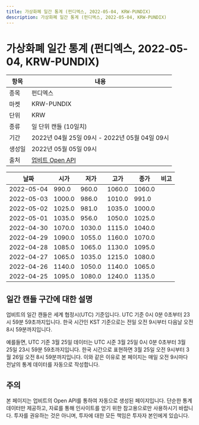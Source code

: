 ```yaml
---
title: 가상화폐 일간 통계 (펀디엑스, 2022-05-04, KRW-PUNDIX)
description: 가상화폐 일간 통계 (펀디엑스, 2022-05-04, KRW-PUNDIX)
---
```



가상화폐 일간 통계 (펀디엑스, 2022-05-04, KRW-PUNDIX)
===

|항목|내용|
|--|--|
|종목|펀디엑스|
|마켓|KRW-PUNDIX|
|단위|KRW|
|종류|일 단위 캔들 (10일치)|
|기간|2022년 04월 25일 09시 - 2022년 05월 04일 09시|
|생성일|2022년 05월 05일 09시|
|출처|[업비트 Open API](https://docs.upbit.com)|


|날짜|시가|저가|고가|종가|비고|
|--|--|--|--|--|--|
|2022-05-04|990.0|960.0|1060.0|1060.0|    |
|2022-05-03|1000.0|986.0|1010.0|991.0|    |
|2022-05-02|1025.0|981.0|1035.0|1000.0|    |
|2022-05-01|1035.0|956.0|1050.0|1025.0|    |
|2022-04-30|1070.0|1030.0|1115.0|1040.0|    |
|2022-04-29|1090.0|1055.0|1160.0|1070.0|    |
|2022-04-28|1085.0|1065.0|1130.0|1095.0|    |
|2022-04-27|1065.0|1035.0|1215.0|1080.0|    |
|2022-04-26|1140.0|1050.0|1140.0|1065.0|    |
|2022-04-25|1095.0|1080.0|1240.0|1135.0|    |


일간 캔들 구간에 대한 설명
---


업비트의 일간 캔들은 세계 협정시(UTC) 기준입니다. 
UTC 기준 0시 0분 0초부터 23시 59분 59초까지입니다. 
한국 시간인 KST 기준으로는 전일 오전 9시부터 다음날 오전 8시 59분까지입니다. 


예를들면, UTC 기준 3월 25일 데이터는 UTC 시준 3월 25일 0시 0분 0초부터 3월 25일 23시 59분 59초까지입니다. 
한국 시간으로 표현하면 3월 25일 오전 9시부터 3월 26일 오전 8시 59분까지입니다. 
이와 같은 이유로 본 페이지는 매일 오전 9시마다 전날의 통계 데이터를 자동으로 작성합니다. 


주의
---


본 페이지는 업비트의 Open API를 통하여 자동으로 생성된 페이지입니다. 
단순한 통계 데이터만 제공하고, 자료를 통해 인사이트를 얻기 위한 참고용으로만 사용하시기 바랍니다. 
투자를 권유하는 것은 아니며, 투자에 대한 모든 책임은 투자자 본인에게 있습니다. 
